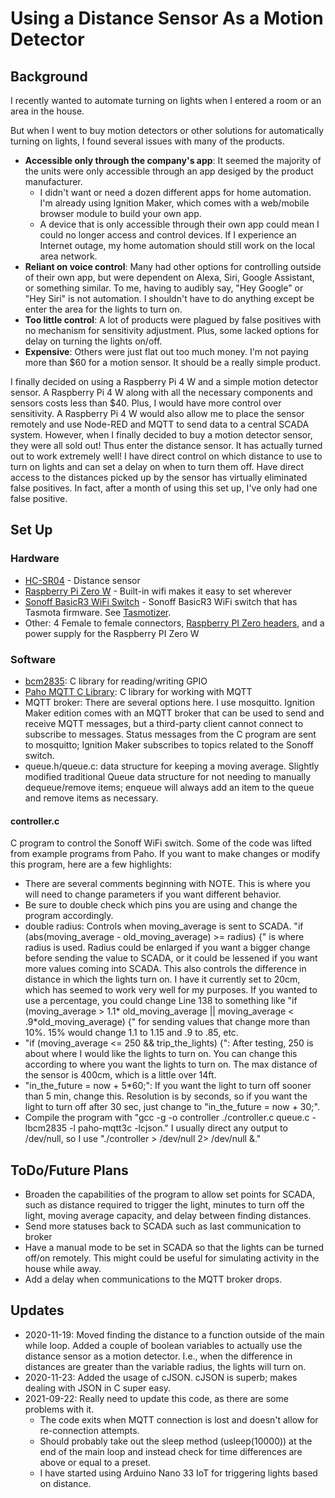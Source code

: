 # Using a Distance Sensor As a Motion Detector
## Background
I recently wanted to automate turning on lights when I entered a room or an area in the house. 

But when I went to buy motion detectors or other solutions for automatically turning on lights, I found several issues with many of the products.
* **Accessible only through the company's app**: It seemed the majority of the units were only accessible through an app desiged by the product manufacturer.
	* I didn't want or need a dozen different apps for home automation. 
I'm already using Ignition Maker, which comes with a web/mobile browser module to build your own app. 
	* A device that is only accessible through their own app could mean I could no longer access and control devices.
	If I experience an Internet outage, my home automation should still work on the local area network.
* **Reliant on voice control**: Many had other options for controlling outside of their own app, but were dependent on Alexa, Siri, Google Assistant, or something similar. To me, having to audibly say, "Hey Google" or "Hey Siri" is not
automation. I shouldn't have to do anything except be enter the area for the lights to turn on.
* **Too little control**: A lot of products were plagued by false positives with no mechanism for sensitivity adjustment. Plus, some lacked options for delay on turning the lights on/off.
* **Expensive**: Others were just flat out too much money. I'm not paying more than $60 for a motion sensor. It should be a really simple product.

I finally decided on using a Raspberry Pi 4 W and a simple motion detector sensor. A Raspberry Pi 4 W along with all the necessary components and sensors costs less than $40. 
Plus, I would have more control over sensitivity. A Raspberry Pi 4 W would also allow me to place the sensor remotely and use Node-RED and MQTT to send data to a central SCADA system.
However, when I finally decided to buy a motion detector sensor, they were all sold out! Thus enter the distance sensor. It has actually turned out to work extremely well!
I have direct control on which distance to use to turn on lights and can set a delay on when to turn them off. Have direct access to the distances picked up by the sensor has
virtually eliminated false positives. In fact, after a month of using this set up, I've only had one false positive.
## Set Up
### Hardware
* [HC-SR04](https://www.adafruit.com/product/4007) - Distance sensor
* [Raspberry Pi Zero W](https://www.raspberrypi.org/products/raspberry-pi-zero-w/) - Built-in wifi makes it easy to set wherever
* [Sonoff BasicR3 WiFi Switch](https://sonoff.tech/product/wifi-diy-smart-switches/basicr3) - Sonoff BasicR3 WiFi switch that has Tasmota firmware. See [Tasmotizer](https://github.com/tasmota/tasmotizer).
* Other: 4 Female to female connectors, [Raspberry PI Zero headers](https://www.adafruit.com/product/3413), and a power supply for the Raspberry PI Zero W
### Software
* [bcm2835](https://www.airspayce.com/mikem/bcm2835/): C library for reading/writing GPIO
* [Paho MQTT C Library](https://www.eclipse.org/paho/index.php?page=clients/c/index.php): C library for working with MQTT
* MQTT broker: There are several options here. I use mosquitto. Ignition Maker edition comes with an MQTT broker that can be used to send and receive MQTT messages, but a third-party client cannot connect to subscribe to messages. Status messages from the C program are sent to mosquitto; Ignition Maker subscribes to topics related to the Sonoff switch. 
* queue.h/queue.c: data structure for keeping a moving average. Slightly modified traditional Queue data structure for not needing to manually dequeue/remove items; enqueue will always add an item to the queue and remove items as necessary.
#### controller.c
C program to control the Sonoff WiFi switch. Some of the code was lifted from example programs from Paho.
If you want to make changes or modify this program, here are a few highlights:
* There are several comments beginning with NOTE.
This is where you will need to change parameters if you want different behavior.
* Be sure to double check which pins you are using and change the program accordingly.
* double radius: Controls when moving_average is sent to SCADA. 
 "if (abs(moving_average - old_moving_average) >= radius) {" is where radius is used. Radius could be enlarged if you want a bigger change before sending the value to SCADA, or it could be lessened if you want more values coming into SCADA. 
This also controls the difference in distance in which the lights turn on. I have it currently set to 20cm, which has seemed to work very well for my purposes.
If you wanted to use a percentage, you could change Line 138 to something like "if (moving_average > 1.1\* old_moving_average || moving_average < .9\*old_moving_average) {" for sending values that change more than 10%. 15% would change 1.1 to 1.15 and .9 to .85, etc.
* "if (moving_average <= 250 && trip_the_lights) {": 
After testing, 250 is about where I would like the lights to turn on.
You can change this according to where you want the lights to turn on. 
The max distance of the sensor is 400cm, which is a little over 14ft. 
* "in_the_future = now + 5\*60;": If you want the light to turn off sooner than 5 min, change this. Resolution is by seconds, so if you want the light to turn off after 30 sec, just change to "in_the_future = now + 30;".
* Compile the program with "gcc -g -o controller ./controller.c queue.c -lbcm2835 -l paho-mqtt3c -lcjson." I usually direct any output to /dev/null, so I use "./controller > /dev/null 2> /dev/null &."


## ToDo/Future Plans
* Broaden the capabilities of the program to allow set points for SCADA, such as distance required to trigger the light, minutes to turn off the light, moving average capacity, and delay between finding distances.
* Send more statuses back to SCADA such as last communication to broker
* Have a manual mode to be set in SCADA so that the lights can be turned off/on remotely. This might could be useful for simulating activity in the house while away.
* Add a delay when communications to the MQTT broker drops. 

## Updates
* 2020-11-19: Moved finding the distance to a function outside of the main while loop.
Added a couple of boolean variables to actually use the distance sensor as a motion detector. 
I.e., when the difference in distances are greater than the variable radius, the lights will turn on.
* 2020-11-23: Added the usage of cJSON. cJSON is superb; makes dealing with JSON in C super easy.
* 2021-09-22: Really need to update this code, as there are some problems with it. 
	* The code exits when MQTT connection is lost and doesn't allow for re-connection attempts.
	* Should probably take out the sleep method (usleep(10000)) at the end of the main loop and instead check for time differences are above or equal to a preset.
	* I have started using Arduino Nano 33 IoT for triggering lights based on distance.
